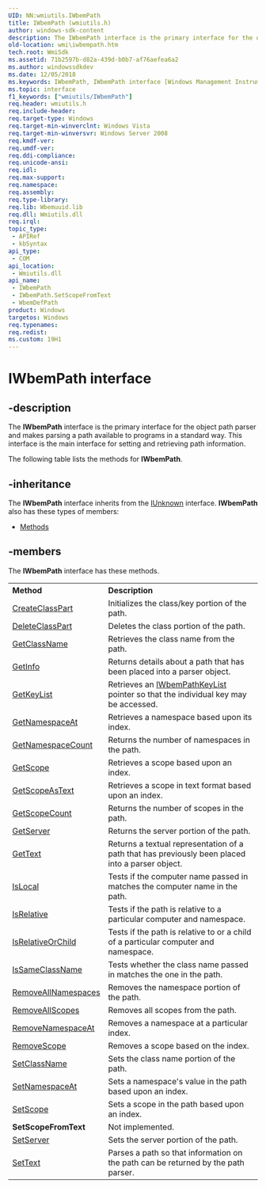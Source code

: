 ```yaml
---
UID: NN:wmiutils.IWbemPath
title: IWbemPath (wmiutils.h)
author: windows-sdk-content
description: The IWbemPath interface is the primary interface for the object path parser and makes parsing a path available to programs in a standard way. This interface is the main interface for setting and retrieving path information.
old-location: wmi\iwbempath.htm
tech.root: WmiSdk
ms.assetid: 71b2597b-d82a-439d-b0b7-af76aefea6a2
ms.author: windowssdkdev
ms.date: 12/05/2018
ms.keywords: IWbemPath, IWbemPath interface [Windows Management Instrumentation], IWbemPath interface [Windows Management Instrumentation],described, WbemDefPath, _hmm_iwbempath, wmi.iwbempath, wmiutils/IWbemPath
ms.topic: interface
f1_keywords: ["wmiutils/IWbemPath"]
req.header: wmiutils.h
req.include-header: 
req.target-type: Windows
req.target-min-winverclnt: Windows Vista
req.target-min-winversvr: Windows Server 2008
req.kmdf-ver: 
req.umdf-ver: 
req.ddi-compliance: 
req.unicode-ansi: 
req.idl: 
req.max-support: 
req.namespace: 
req.assembly: 
req.type-library: 
req.lib: Wbemuuid.lib
req.dll: Wmiutils.dll
req.irql: 
topic_type:
 - APIRef
 - kbSyntax
api_type:
 - COM
api_location:
 - Wmiutils.dll
api_name:
 - IWbemPath
 - IWbemPath.SetScopeFromText
 - WbemDefPath
product: Windows
targetos: Windows
req.typenames: 
req.redist: 
ms.custom: 19H1
---
```


# IWbemPath interface


## -description


The 
<b>IWbemPath</b> interface is the primary interface for the object path parser and makes parsing a path available to programs in a standard way. This interface is the main interface for setting and retrieving path information.

The following table lists the methods for 
<b>IWbemPath</b>.


## -inheritance

The <b xmlns:loc="http://microsoft.com/wdcml/l10n">IWbemPath</b> interface inherits from the <a href="https://docs.microsoft.com/windows/desktop/api/unknwn/nn-unknwn-iunknown">IUnknown</a> interface. <b>IWbemPath</b> also has these types of members:
<ul>
<li><a href="https://docs.microsoft.com/">Methods</a></li>
</ul>

## -members

The <b>IWbemPath</b> interface has these methods.
<table class="members" id="memberListMethods">
<tr>
<th align="left" width="37%">Method</th>
<th align="left" width="63%">Description</th>
</tr>
<tr data="declared;">
<td align="left" width="37%">
<a href="https://docs.microsoft.com/windows/desktop/api/wmiutils/nf-wmiutils-iwbempath-createclasspart">CreateClassPart</a>
</td>
<td align="left" width="63%">
Initializes the class/key portion of the path.

</td>
</tr>
<tr data="declared;">
<td align="left" width="37%">
<a href="https://docs.microsoft.com/windows/desktop/api/wmiutils/nf-wmiutils-iwbempath-deleteclasspart">DeleteClassPart</a>
</td>
<td align="left" width="63%">
Deletes the class portion of the path.

</td>
</tr>
<tr data="declared;">
<td align="left" width="37%">
<a href="https://docs.microsoft.com/windows/desktop/api/wmiutils/nf-wmiutils-iwbempath-getclassname">GetClassName</a>
</td>
<td align="left" width="63%">
Retrieves the class name from the path.

</td>
</tr>
<tr data="declared;">
<td align="left" width="37%">
<a href="https://docs.microsoft.com/windows/desktop/api/wmiutils/nf-wmiutils-iwbempath-getinfo">GetInfo</a>
</td>
<td align="left" width="63%">
Returns details about a path that has been placed into a parser object.

</td>
</tr>
<tr data="declared;">
<td align="left" width="37%">
<a href="https://docs.microsoft.com/windows/desktop/api/wmiutils/nf-wmiutils-iwbempath-getkeylist">GetKeyList</a>
</td>
<td align="left" width="63%">
Retrieves an 
<a href="https://docs.microsoft.com/windows/desktop/api/wmiutils/nn-wmiutils-iwbempathkeylist">IWbemPathKeyList</a> pointer so that the individual key may be accessed.

</td>
</tr>
<tr data="declared;">
<td align="left" width="37%">
<a href="https://docs.microsoft.com/windows/desktop/api/wmiutils/nf-wmiutils-iwbempath-getnamespaceat">GetNamespaceAt</a>
</td>
<td align="left" width="63%">
Retrieves a namespace based upon its index.

</td>
</tr>
<tr data="declared;">
<td align="left" width="37%">
<a href="https://docs.microsoft.com/windows/desktop/api/wmiutils/nf-wmiutils-iwbempath-getnamespacecount">GetNamespaceCount</a>
</td>
<td align="left" width="63%">
Returns the number of namespaces in the path.

</td>
</tr>
<tr data="declared;">
<td align="left" width="37%">
<a href="https://docs.microsoft.com/windows/desktop/api/wmiutils/nf-wmiutils-iwbempath-getscope">GetScope</a>
</td>
<td align="left" width="63%">
Retrieves a scope based upon an index.

</td>
</tr>
<tr data="declared;">
<td align="left" width="37%">
<a href="https://docs.microsoft.com/windows/desktop/api/wmiutils/nf-wmiutils-iwbempath-getscopeastext">GetScopeAsText</a>
</td>
<td align="left" width="63%">
Retrieves a scope in text format based upon an index.

</td>
</tr>
<tr data="declared;">
<td align="left" width="37%">
<a href="https://docs.microsoft.com/windows/desktop/api/wmiutils/nf-wmiutils-iwbempath-getscopecount">GetScopeCount</a>
</td>
<td align="left" width="63%">
Returns the number of scopes in the path.

</td>
</tr>
<tr data="declared;">
<td align="left" width="37%">
<a href="https://docs.microsoft.com/windows/desktop/api/wmiutils/nf-wmiutils-iwbempath-getserver">GetServer</a>
</td>
<td align="left" width="63%">
Returns the server portion of the path.

</td>
</tr>
<tr data="declared;">
<td align="left" width="37%">
<a href="https://docs.microsoft.com/windows/desktop/api/wmiutils/nf-wmiutils-iwbempath-gettext">GetText</a>
</td>
<td align="left" width="63%">
Returns a textual representation of a path that has previously been placed into a parser object.

</td>
</tr>
<tr data="declared;">
<td align="left" width="37%">
<a href="https://docs.microsoft.com/windows/desktop/api/wmiutils/nf-wmiutils-iwbempath-islocal">IsLocal</a>
</td>
<td align="left" width="63%">
Tests if the computer name passed in matches the computer name in the path.

</td>
</tr>
<tr data="declared;">
<td align="left" width="37%">
<a href="https://docs.microsoft.com/windows/desktop/api/wmiutils/nf-wmiutils-iwbempath-isrelative">IsRelative</a>
</td>
<td align="left" width="63%">
Tests if the path is relative to a particular computer and namespace.

</td>
</tr>
<tr data="declared;">
<td align="left" width="37%">
<a href="https://docs.microsoft.com/windows/desktop/api/wmiutils/nf-wmiutils-iwbempath-isrelativeorchild">IsRelativeOrChild</a>
</td>
<td align="left" width="63%">
Tests if the path is relative to or a child of a particular computer and namespace.

</td>
</tr>
<tr data="declared;">
<td align="left" width="37%">
<a href="https://docs.microsoft.com/windows/desktop/api/wmiutils/nf-wmiutils-iwbempath-issameclassname">IsSameClassName</a>
</td>
<td align="left" width="63%">
Tests whether the class name passed in matches the one in the path.

</td>
</tr>
<tr data="declared;">
<td align="left" width="37%">
<a href="https://docs.microsoft.com/windows/desktop/api/wmiutils/nf-wmiutils-iwbempath-removeallnamespaces">RemoveAllNamespaces</a>
</td>
<td align="left" width="63%">
Removes the namespace portion of the path.

</td>
</tr>
<tr data="declared;">
<td align="left" width="37%">
<a href="https://docs.microsoft.com/windows/desktop/api/wmiutils/nf-wmiutils-iwbempath-removeallscopes">RemoveAllScopes</a>
</td>
<td align="left" width="63%">
Removes all scopes from the path.

</td>
</tr>
<tr data="declared;">
<td align="left" width="37%">
<a href="https://docs.microsoft.com/windows/desktop/api/wmiutils/nf-wmiutils-iwbempath-removenamespaceat">RemoveNamespaceAt</a>
</td>
<td align="left" width="63%">
Removes a namespace at a particular index.

</td>
</tr>
<tr data="declared;">
<td align="left" width="37%">
<a href="https://docs.microsoft.com/windows/desktop/api/wmiutils/nf-wmiutils-iwbempath-removescope">RemoveScope</a>
</td>
<td align="left" width="63%">
Removes a scope based on the index.

</td>
</tr>
<tr data="declared;">
<td align="left" width="37%">
<a href="https://docs.microsoft.com/windows/desktop/api/wmiutils/nf-wmiutils-iwbempath-setclassname">SetClassName</a>
</td>
<td align="left" width="63%">
Sets the class name portion of the path.

</td>
</tr>
<tr data="declared;">
<td align="left" width="37%">
<a href="https://docs.microsoft.com/windows/desktop/api/wmiutils/nf-wmiutils-iwbempath-setnamespaceat">SetNamespaceAt</a>
</td>
<td align="left" width="63%">
Sets a namespace's value in the path based upon an index.

</td>
</tr>
<tr data="declared;">
<td align="left" width="37%">
<a href="https://docs.microsoft.com/windows/desktop/api/wmiutils/nf-wmiutils-iwbempath-setscope">SetScope</a>
</td>
<td align="left" width="63%">
Sets a scope in the path based upon an index.

</td>
</tr>
<tr data="declared;">
<td align="left" width="37%"><b>SetScopeFromText</b></td>
<td align="left" width="63%">
Not implemented.

</td>
</tr>
<tr data="declared;">
<td align="left" width="37%">
<a href="https://docs.microsoft.com/windows/desktop/api/wmiutils/nf-wmiutils-iwbempath-setserver">SetServer</a>
</td>
<td align="left" width="63%">
Sets the server portion of the path.

</td>
</tr>
<tr data="declared;">
<td align="left" width="37%">
<a href="https://docs.microsoft.com/windows/desktop/api/wmiutils/nf-wmiutils-iwbempath-settext">SetText</a>
</td>
<td align="left" width="63%">
Parses a path so that information on the path can be returned by the path parser.

</td>
</tr>
</table> 

